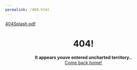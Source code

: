 ```yaml
---
permalink: /404.html
---
```



[404Splash.pdf](https://github.com/Ham0osh/MediaControler/files/6424999/404Splash.pdf)


<h1 align = "center"> 404! </h1>
<p align="center">
  <b>It appears youve entered uncharted territory..</b><br>
  <a href="https://ham0osh.github.io/MediaControler/">Come back home!</a>
</p>
